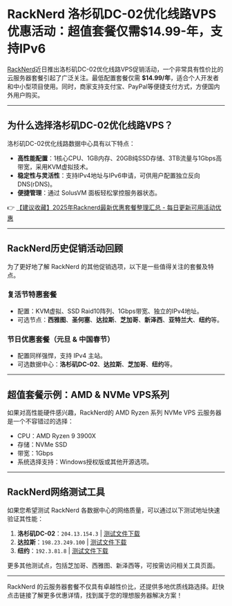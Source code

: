 # RackNerd 洛杉矶DC-02优化线路VPS优惠活动：超值套餐仅需$14.99-年，支持IPv6

[RackNerd](https://bit.ly/Rack_Nerd)近日推出洛杉矶DC-02优化线路VPS促销活动，一个非常具有性价比的云服务器套餐引起了广泛关注。最低配置套餐仅需 **$14.99/年**，适合个人开发者和中小型项目使用。同时，商家支持支付宝、PayPal等便捷支付方式，方便国内外用户购买。

---

## 为什么选择洛杉矶DC-02优化线路VPS？

洛杉矶DC-02优化线路数据中心具有以下特点：

- **高性能配置**：1核心CPU、1GB内存、20GB纯SSD存储、3TB流量与1Gbps高带宽，采用KVM虚拟技术。
- **稳定性与灵活性**：支持IPv4地址与IPv6申请，可供用户配置独立反向DNS(rDNS)。
- **便捷管理**：通过 SolusVM 面板轻松掌控服务器状态。

👉 [【建议收藏】2025年Racknerd最新优惠套餐整理汇总 - 每日更新可用活动优惠](https://bit.ly/Rack_Nerd)

---

## RackNerd历史促销活动回顾

为了更好地了解 RackNerd 的其他促销选项，以下是一些值得关注的套餐及特点。

### 复活节特惠套餐  
- 配置：KVM虚拟、SSD Raid10阵列、1Gbps带宽、独立的IPv4地址。
- 可选节点：**西雅图**、**圣何塞**、**达拉斯**、**芝加哥**、**新泽西**、**亚特兰大**、**纽约**等。

### 节日优惠套餐（元旦 & 中国春节）
- 配置同样强悍，支持 IPv4 主站。
- 可选数据中心：**洛杉矶DC-02**、**达拉斯**、**芝加哥**、**纽约**等。

---

## 超值套餐示例：AMD & NVMe VPS系列

如果对高性能硬件感兴趣，RackNerd的 AMD Ryzen 系列 NVMe VPS 云服务器是一个不容错过的选择：

- CPU：AMD Ryzen 9 3900X  
- 存储：NVMe SSD  
- 带宽：1Gbps  
- 系统选择支持：Windows授权版或其他开源选项。

---

## RackNerd网络测试工具

如果您希望测试 RackNerd 各数据中心的网络质量，可以通过以下测试地址快速验证其性能：

1. **洛杉矶DC-02**：`204.13.154.3` | [测试文件下载](http://lg-lax02.racknerd.com/1000MB.test)
2. **达拉斯**：`198.23.249.100` | [测试文件下载](http://lg-dal.racknerd.com/1000MB.test)
3. **纽约**：`192.3.81.8` | [测试文件下载](http://lg-ny.racknerd.com/1000MB.test)
   
更多其他测试点，包括芝加哥、西雅图、新泽西等，可按需访问相关工具页面。

---

RackNerd 的云服务器套餐不仅具有卓越性价比，还提供多地优质线路选择。赶快点击链接了解更多优惠详情，找到属于您的理想服务器解决方案！